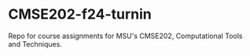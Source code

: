 # CMSE202-f24-turnin
Repo for course assignments for MSU's CMSE202, Computational Tools and Techniques.
